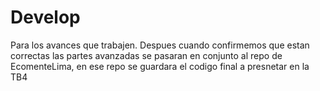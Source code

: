 # Develop
Para los avances que trabajen.
  Despues cuando confirmemos que estan correctas las partes avanzadas
se pasaran en conjunto al repo de EcomenteLima,
en ese repo se guardara el codigo final a presnetar en la TB4
